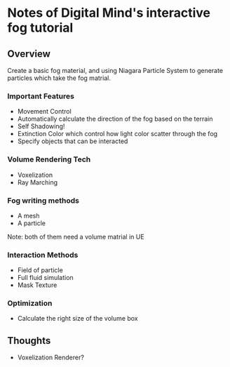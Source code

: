 # Notes of Digital Mind's interactive fog tutorial

## Overview

Create a basic fog material, and using Niagara Particle System to generate particles which take the fog matrial.

### Important Features

- Movement Control
- Automatically calculate the direction of the fog based on the terrain
- Self Shadowing!
- Extinction Color which control how light color scatter through the fog
- Specify objects that can be interacted

### Volume Rendering Tech

- Voxelization
- Ray Marching

### Fog writing methods

- A mesh
- A particle

Note: both of them need a volume matrial in UE

### Interaction Methods

- Field of particle
- Full fluid simulation
- Mask Texture

### Optimization

- Calculate the right size of the volume box

## Thoughts

- Voxelization Renderer?